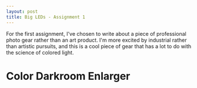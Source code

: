 ```yaml
---
layout: post
title: Big LEDs - Assignment 1
---
```


For the first assignment, I've chosen to write about a piece of professional photo gear rather than an art product. I'm more excited by industrial rather than artistic pursuits, and this is a cool piece of gear that has a lot to do with the science of colored light. 

# Color Darkroom Enlarger